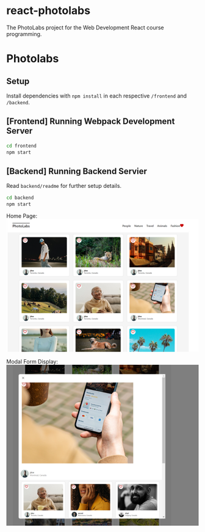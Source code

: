 # react-photolabs
The PhotoLabs project for the Web Development React course programming.

# Photolabs

## Setup

Install dependencies with `npm install` in each respective `/frontend` and `/backend`.

## [Frontend] Running Webpack Development Server

```sh
cd frontend
npm start
```

## [Backend] Running Backend Servier

Read `backend/readme` for further setup details.

```sh
cd backend
npm start
```
Home Page:
![Alt Text](https://github.com/jimmyabou/photolabs-starter/blob/main/docs/home%20page.png)

Modal Form Display:
![Alt Text](https://github.com/jimmyabou/photolabs-starter/blob/main/docs/modalForm.png?raw=true)
